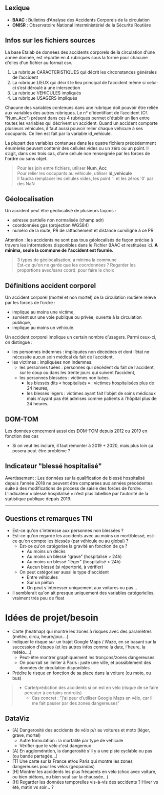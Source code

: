 ## Lexique

- **BAAC** : Bulletins d’Analyse des Accidents Corporels de la circulation
- **ONISR** : Observatoire National Interministériel de la Sécurité Routière

## Infos sur les fichiers sources
La base Etalab de données des accidents corporels de la circulation d'une année donnée, est répartie 
en 4 rubriques sous la forme pour chacune d'elles d'un fichier au format csv. 
1.  La rubrique CARACTERISTIQUES qui décrit les circonstances générales de l’accident 
2.  La  rubrique  LIEUX  qui  décrit  le  lieu  principal  de  l’accident  même  si  celui-ci  s’est  déroulé  à  une intersection 
3.  La rubrique VEHICULES impliqués 
4.  La rubrique USAGERS impliqués 
 
Chacune des variables contenues dans une rubrique doit pouvoir être reliée aux variables des autres 
rubriques. Le n° d'identifiant de l’accident (Cf. "Num_Acc") présent dans ces 4 rubriques permet d'établir 
un  lien  entre  toutes  les  variables  qui  décrivent  un  accident.  Quand  un  accident  comporte  plusieurs 
véhicules, il faut aussi pouvoir relier chaque véhicule à ses occupants. Ce lien est fait par la variable 
id_vehicule. 

La plupart des variables contenues dans les quatre fichiers précédemment énumérés peuvent contenir 
des cellules vides ou un zéro ou un point. Il s’agit, dans ces trois cas, d’une cellule non renseignée par 
les forces de l'ordre ou sans objet.

> Pour les join entre fichiers, utiliser **Num_Acc**  
> Pour relier les occupants au véhicule, utiliser **id_vehicule**  
> Il faudra remplacer les cellules vides, les point '.' et les zéros '0' par des NaN  

## Géolocalisation

Un accident peut être géolocalisé de plusieurs façons : 
- adresse partielle non normalisée (champ adr)  
- coordonnées gps  (projection WGS84) 
- numéro de la route, PR de rattachement et distance curviligne à ce PR

Attention  :  les  accidents  ne  sont  pas  tous  géolocalisés  de  façon  précise  à  travers  les  informations disponibles dans le Fichier BAAC et restituées ici. **A minima, seule la commune de l'accident est fournie.**

> 3 types de géolocalisation, a minima la commune  
> Est-ce qu'on ne garde que les coordonnées ? Regarder les proportions avec/sans coord. pour faire le choix

## Définitions accident corporel
Un accident corporel (mortel et non mortel) de la circulation routière relevé par les forces de l’ordre : 
- implique au moins une victime, 
- survient sur une voie publique ou privée, ouverte à la circulation publique, 
- implique au moins un véhicule. 
 

Un accident corporel implique un certain nombre d’usagers. Parmi ceux-ci, on distingue : 
- les  personnes  indemnes  :  impliquées  non  décédées  et  dont  l’état  ne  nécessite  aucun  soin 
médical du fait de l’accident, 
- les victimes : impliquées non indemnes. 
  - les personnes tuées : personnes qui décèdent du fait de l’accident, sur le coup ou dans les trente jours qui suivent l’accident, 
  - les personnes blessées : victimes non tuées.  
    - les blessés dits « hospitalisés » : victimes hospitalisées plus de 24 heures, 
    - les blessés légers : victimes ayant fait l'objet de soins médicaux mais n'ayant pas été admises comme patients à l'hôpital plus de 24 heures. 

## DOM-TOM
Les données concernent aussi des DOM-TOM depuis 2012 ou 2019 en fonction des cas
- Si on veut les inclure, il faut remonter à 2019 + 2020, mais plus loin ça posera peut-être problème ?

## Indicateur "blessé  hospitalisé"

Avertissement : Les données sur la qualification de blessé hospitalisé depuis l’année 2018 ne peuvent 
être comparées aux années précédentes suite à des modifications de process de saisie des forces de 
l’ordre.  L’indicateur  « blessé  hospitalisé »  n’est  plus  labellisé  par  l’autorité  de  la  statistique  publique 
depuis 2019.

***
## Questions et remarques TNI

- Est-ce qu'on s'intéresse aux personnes non blessées ?
- Est-ce qu'on regarde les accidents avec au moins un mort/blessé, est-ce qu'on compte les blessés (par véhicule ou au global) ?
  - Est-ce qu'on catégorise la gravité en fonction de ça ?
    - Au moins un décès
    - Au moins un blessé "grave" (hospitalisé > 24h)
    - Au moins un blessé "léger" (hospitalisé < 24h)
    - Aucun blessé (si répertorié, à vérifier)
  - On peut catégoriser aussi le type d'accident
    - Entre véhicules
    - Sur un piéton
    - On peut s'intéresser uniquement aux voitures ou pas...
- Il semblerait qu'on ait presque uniquement des variables catégorielles, vraiment très peu de float

# Idées de projet/besoin

- Carte (heatmap) qui montre les zones à risques avec des paramètres (météo, circu, heure/jour....)
- Indiquer le risque sur un trajet Google Maps / Waze, en se basant sur la succession d'étapes (et les autres infos comme la date, l'heure, la météo....)
  - Peut-être montrer graphiquement les tronçons/zones dangereuses
  - On pourrait se limiter à Paris : juste une ville, et possiblement des données de circulation disponibles
- Prédire le risque en fonction de sa place dans la voiture (ou moto, ou bus)

> - Carte/prédiction des accidents si on est en vélo (risque de se faire percuter à certains endroits)
>   - Cas concret : "j'ai peur d'utiliser Google Maps en vélo, car il me fait passer par des zones dangereuses"
  
## DataViz

- [A] Dangerosité des accidents de vélo p/r au voitures et moto (léger, grave, mortel)
  - Autre formulation : la mortalité par type de véhicule
  - Vérifier que le vélo c'est dangereux
- [A] En agglomération, la dangerosité s'il y a une piste cyclable ou pas (ou bande partagée...)
- [T] Une carte sur la France et/ou Paris qui montre les zones dangereuses pour les vélos (geopandas)
- [H] Montrer les accidents les plus fréquents en vélo (choc avec voiture, ou bien piétons, ou bien seul sur la chaussée...)
- [H] Regarder les données temporelles vis-à-vis des accidents ? Hiver vs été, matin vs soir... ?